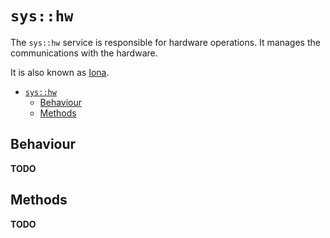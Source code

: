 # `sys::hw`

The `sys::hw` service is responsible for hardware operations.
It manages the communications with the hardware.

It is also known as [Iona](../../technical/iona.md).

- [`sys::hw`](#syshw)
  - [Behaviour](#behaviour)
  - [Methods](#methods)

## Behaviour

**TODO**

## Methods

**TODO**
